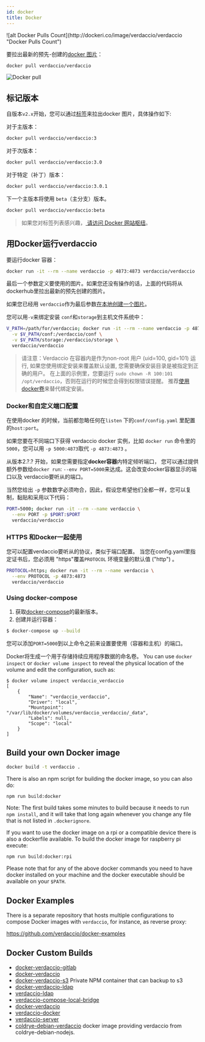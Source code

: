 ```yaml
---
id: docker
title: Docker
---
```

<div class="docker-count">
  ![alt Docker Pulls Count](http://dockeri.co/image/verdaccio/verdaccio "Docker Pulls Count")
</div>

要拉出最新的预先-创建的[docker 图片](https://hub.docker.com/r/verdaccio/verdaccio/)：

```bash
docker pull verdaccio/verdaccio
```

![Docker pull](/svg/docker_verdaccio.gif)

## 标记版本

自版本`v2.x`开始，您可以通过[标签](https://hub.docker.com/r/verdaccio/verdaccio/tags/)来拉出docker 图片，具体操作如下:

对于主版本：

```bash
docker pull verdaccio/verdaccio:3
```

对于次版本：

```bash
docker pull verdaccio/verdaccio:3.0
```

对于特定（补丁）版本：

```bash
docker pull verdaccio/verdaccio:3.0.1
```

下一个主版本将使用 `beta`（主分支）版本。

```bash
docker pull verdaccio/verdaccio:beta
```

> 如果您对标签列表感兴趣，[ 请访问 Docker 网站枢纽](https://hub.docker.com/r/verdaccio/verdaccio/tags/)。

## 用Docker运行verdaccio

要运行docker 容器：

```bash
docker run -it --rm --name verdaccio -p 4873:4873 verdaccio/verdaccio
```

最后一个参数定义要使用的图片。如果您还没有操作的话，上面的代码将从dockerhub里拉出最新的预先创建的图片。

如果您已经用 `verdaccio`作为最后参数[在本地创建一个图片](#build-your-own-docker-image)。

您可以用`-v`来绑定安装 `conf`和`storage`到主机文件系统中：

```bash
V_PATH=/path/for/verdaccio; docker run -it --rm --name verdaccio -p 4873:4873 \
  -v $V_PATH/conf:/verdaccio/conf \
  -v $V_PATH/storage:/verdaccio/storage \
  verdaccio/verdaccio
```

> 请注意：Verdaccio 在容器内是作为non-root 用户 (uid=100, gid=101) 运行, 如果您使用绑定安装来覆盖默认设置, 您需要确保安装目录是被指定到正确的用户。 在上面的示例里，您要运行 `sudo chown -R 100:101 /opt/verdaccio`，否则在运行的时候您会得到权限错误提醒。 推荐[使用docker卷](https://docs.docker.com/storage/volumes/)来替代绑定安装。

### Docker和自定义端口配置

在使用docker 的时候，当前都忽略任何在`listen` 下的`conf/config.yaml` 里配置的`host:port`。

如果您要在不同端口下获得 verdaccio docker 实例，比如 `docker run` 命令里的`5000`，您可以用 `-p 5000:4873`取代 `-p 4873:4873` 。

从版本2.?.? 开始，如果您需要指定**docker容器**内特定倾听端口， 您可以通过提供额外参数给`docker run`: `--env PORT=5000`来达成。这会改变docker容器显示的端口以及 verdaccio要听从的端口。

当然您给出 `-p` 参数数字必须吻合，因此，假设您希望他们全都一样，您可以复制，黏贴和采用以下代码：

```bash
PORT=5000; docker run -it --rm --name verdaccio \
  --env PORT -p $PORT:$PORT
  verdaccio/verdaccio
```

### HTTPS 和Docker一起使用

您可以配置verdaccio要听从的协议，类似于端口配置。 当您在config.yaml里指定证书后，您必须用 "https"覆盖`PROTOCOL` 环境变量的默认值 ("http") 。

```bash
PROTOCOL=https; docker run -it --rm --name verdaccio \
  --env PROTOCOL -p 4873:4873
  verdaccio/verdaccio
```

### Using docker-compose

1. 获取[docker-compose](https://github.com/docker/compose)的最新版本。
2. 创建并运行容器：

```bash
$ docker-compose up --build
```

您可以添加`PORT=5000`到以上命令之前来设置要使用（容器和主机）的端口。

Docker将生成一个用于存储持续应用程序数据的命名卷。 You can use `docker inspect` or `docker volume inspect` to reveal the physical location of the volume and edit the configuration, such as:

    $ docker volume inspect verdaccio_verdaccio
    [
        {
            "Name": "verdaccio_verdaccio",
            "Driver": "local",
            "Mountpoint": "/var/lib/docker/volumes/verdaccio_verdaccio/_data",
            "Labels": null,
            "Scope": "local"
        }
    ]
    
    

## Build your own Docker image

```bash
docker build -t verdaccio .
```

There is also an npm script for building the docker image, so you can also do:

```bash
npm run build:docker
```

Note: The first build takes some minutes to build because it needs to run `npm install`, and it will take that long again whenever you change any file that is not listed in `.dockerignore`.

If you want to use the docker image on a rpi or a compatible device there is also a dockerfile available. To build the docker image for raspberry pi execute:

```bash
npm run build:docker:rpi
```

Please note that for any of the above docker commands you need to have docker installed on your machine and the docker executable should be available on your `$PATH`.

## Docker Examples

There is a separate repository that hosts multiple configurations to compose Docker images with `verdaccio`, for instance, as reverse proxy:

<https://github.com/verdaccio/docker-examples>

## Docker Custom Builds

* [docker-verdaccio-gitlab](https://github.com/snics/docker-verdaccio-gitlab)
* [docker-verdaccio](https://github.com/deployable/docker-verdaccio)
* [docker-verdaccio-s3](https://github.com/asynchrony/docker-verdaccio-s3) Private NPM container that can backup to s3
* [docker-verdaccio-ldap](https://github.com/snadn/docker-verdaccio-ldap)
* [verdaccio-ldap](https://github.com/nathantreid/verdaccio-ldap)
* [verdaccio-compose-local-bridge](https://github.com/shingtoli/verdaccio-compose-local-bridge)
* [docker-verdaccio](https://github.com/Global-Solutions/docker-verdaccio)
* [verdaccio-docker](https://github.com/idahobean/verdaccio-docker)
* [verdaccio-server](https://github.com/andru255/verdaccio-server)
* [coldrye-debian-verdaccio](https://github.com/coldrye-docker/coldrye-debian-verdaccio) docker image providing verdaccio from coldrye-debian-nodejs.